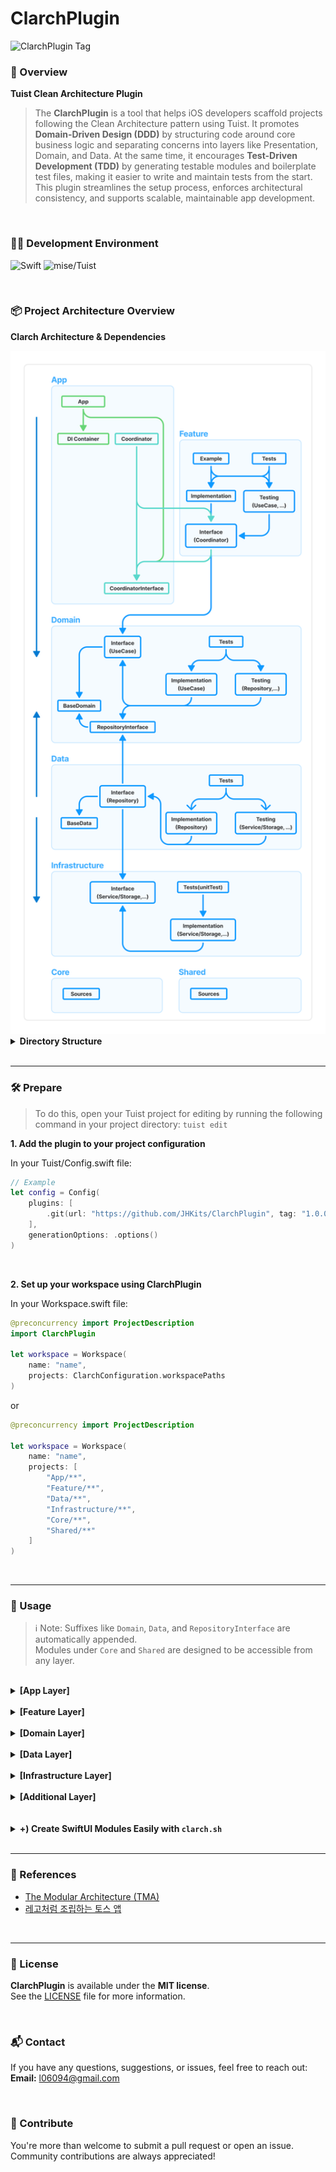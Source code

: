 # ClarchPlugin

![ClarchPlugin Tag](https://img.shields.io/github/v/tag/JHKits/ClarchPlugin)

### 📖 Overview

**Tuist Clean Architecture Plugin**

> The **ClarchPlugin** is a tool that helps iOS developers scaffold projects following the Clean Architecture pattern using Tuist.
> It promotes **Domain-Driven Design (DDD)** by structuring code around core business logic and separating concerns into layers like Presentation, Domain, and Data. At the same time, it encourages **Test-Driven Development (TDD)** by generating testable modules and boilerplate test files, making it easier to write and maintain tests from the start.
> This plugin streamlines the setup process, enforces architectural consistency, and supports scalable, maintainable app development.

<br/>

### 🧑‍💻 Development Environment

![Swift](https://img.shields.io/badge/Swift-5.9-orange?logo=swift)
![mise/Tuist](https://img.shields.io/badge/mise/Tuist-4.9.0-blue?logo=tuist)

<br/>

### 📦 Project Architecture Overview

<strong>Clarch Architecture & Dependencies</strong>

<img src="./images/architecture.png" alt="clarch architecture" width="512"/>

<br/>

<details>
<summary>
<strong>Directory Structure</strong>
</summary>


```text
[Project]
├── Workspace.swift
├── App/
│    ├── {{ appName }}/
│    │    ├── Project.swift
│    │    ├── Sources/
│    │    └── Resources/
│    ├── {{ name }}DIContainer/
│    │    ├── Project.swift
│    │    └── Sources/
│    ├── {{ name }}Coordinator/
│    │    ├── Project.swift
│    │    └── Sources/
│    └── {{ name }}CoordinatorInterface/
│         ├── Project.swift
│         └── Sources/
│     
├── Feature/
│    └── {{ name }}Feature/
│         ├── Project.swift
│         ├── Interface/
│         │    └── Sources/
│         ├── Implementation/
│         │    ├── Sources/
│         │    └── Resources/
│         ├── Testing/
│         │    └── Sources/
│         ├── Tests/
│         │    └── Sources/
│         └── Example/
│              └── Sources/
│     
├── Domain/
│    ├── {{ name }}BaseDomain/
│    │    ├── Project.swift
│    │    └── Sources/
│    ├── {{ name }}RepositoryInterfaces/
│    │    ├── Project.swift
│    │    └── {{ repositoryName }}RepositoryInterface/
│    │         └── Sources/
│    └── {{ name }}Domain/
│         ├── Project.swift
│         ├── Interface/
│         │    └── Sources/
│         ├── Implementation/
│         │    └── Sources/
│         ├── Testing/
│         │    └── Sources/
│         └── Tests/
│              └── Sources/
│     
├── Data/
│    ├── {{ name }}BaseData/
│    │    ├── Project.swift
│    │    └── Sources/
│    └── {{ name }}Data/
│         ├── Project.swift
│         ├── Interface/
│         │    └── Sources/
│         ├── Implementation/
│         │    └── Sources/
│         ├── Testing/
│         │    └── Sources/
│         └── Tests/
│              └── Sources/
│     
├── Infrastructure/
│    └── {{ name }}Infrastructure/
│         ├── Project.swift
│         ├── Interface/
│         │    └── Sources/
│         ├── Implementation/
│         │    └── Sources/
│         └── Tests/
│              └── Sources/
│     
├── Core/
│    └── Core{{ name }}/
│         ├── Project.swift
│         └── Sources/
│
└── Shared/
     └── Shared{{ name }}/
          ├── Project.swift
          └── Sources/
```

</details>

<br/>

---

### 🛠️ Prepare

> To do this, open your Tuist project for editing by running the following command in your project directory:
> `tuist edit`

**1. Add the plugin to your project configuration**

In your Tuist/Config.swift file:

```swift
// Example
let config = Config(
    plugins: [
        .git(url: "https://github.com/JHKits/ClarchPlugin", tag: "1.0.0") // ClarchPlugin
    ],
    generationOptions: .options()
)
```

<br/>

**2. Set up your workspace using ClarchPlugin**

In your Workspace.swift file:

```swift
@preconcurrency import ProjectDescription
import ClarchPlugin

let workspace = Workspace(
    name: "name",
    projects: ClarchConfiguration.workspacePaths
)
```

or 

```swift
@preconcurrency import ProjectDescription

let workspace = Workspace(
    name: "name",
    projects: [
        "App/**",
        "Feature/**",
        "Data/**",
        "Infrastructure/**",
        "Core/**",
        "Shared/**"
    ]
)
```

<br/>

---

### 🚀 Usage

> ℹ️ Note: Suffixes like `Domain`, `Data`, and `RepositoryInterface` are automatically appended.  
> Modules under `Core` and `Shared` are designed to be accessible from any layer.

<br/>

<details>
<summary>
<strong>[App Layer]</strong>
</summary>

**App**

Represents the main application target, including the app's entry point, main UI, and configuration.

directory: `App/{{ appName }}`  
use: `/Sources`, `/Resources`  
dependable: `.diContainer`, `.coordinatorInterface`


```swift
@preconcurrency import ProjectDescription
import ClarchPlugin

nonisolated(unsafe) let project: Project = .app(appName: "appName")
```

<br/>

**DIContainer**

Contains the Dependency Injection Container for managing and resolving dependencies across modules.

directory: `App/{{ name }}DIContainer`  
use: `/Sources`  
dependable: all

```swift
@preconcurrency import ProjectDescription
import ClarchPlugin

nonisolated(unsafe) let project: Project = .diContainer(moduleName: "name")
```

<br/>

**Coordinator**

Defines the app's navigation logic and flow using the Coordinator pattern.

directory: `App/{{ name }}Coordinator`  
use: `/Sources`  
dependable: `.coordinatorInterface`

```swift
@preconcurrency import ProjectDescription
import ClarchPlugin

nonisolated(unsafe) let project: Project = .coordinator(moduleName: "name")
```

<br/>

**CoordinatorInterface**

Exposes the protocol interfaces for coordinators, allowing decoupled communication between modules.

directory: `App/{{ name }}CoordinatorInterface`  
use: `/Sources`  
dependable: nil

```swift
@preconcurrency import ProjectDescription
import ClarchPlugin

nonisolated(unsafe) let project: Project = .coordinatorInterface(moduleName: "name")
```

</details>

<br/>

<details>
<summary>
<strong>[Feature Layer]</strong>
</summary>

**Feature**

Represents a business feature or user-facing functionality. It typically includes Interface, Implementation, Example, and Resources directories.

directory: `Feature/{{ name }}Feature`  
use: `/Interface/Sources`, `/Implementation/Sources`, `/Implementation/Resources`, `/Testing/Sources`, `Tests/Sources`, `/Example/Sources`,
dependable: `.coordinatorInterface`, `.domain`

```swift
@preconcurrency import ProjectDescription
import ClarchPlugin

nonisolated(unsafe) let project: Project = .feature(moduleName: "name")
```
</details>

<br/>

<details>
<summary>
<strong>[Domain Layer]</strong>
</summary>

**Domain**

Contains the core business logic, such as use cases and domain entities, separated into interface and implementation.

directory: `Domain/{{ name }}Domain`  
use: `/Interface/Sources`, `/Implementation/Sources`, `/Testing/Sources`, `Tests/Sources`  
dependable: `.baseDomain`, `.repositoryInterfaces`, `.data`

```swift
@preconcurrency import ProjectDescription
import ClarchPlugin

nonisolated(unsafe) let project: Project = .domain(moduleName: "name")
```

<br/>

**BaseDomain**

Contains shared domain entities or utilities that are reused across multiple domain modules.

directory: `Domain/{{ name }}BaseDomain`  
use: `/Sources`  
dependable: nil

```swift
@preconcurrency import ProjectDescription
import ClarchPlugin

nonisolated(unsafe) let project: Project = .baseDomain(moduleName: "name")
```

<br/>

**RepositoryInterfaces**

Contains shared domain entities or utilities that are reused across multiple domain modules.

directory: `Domain/{{ name }}RepositoryInterfaces`  
use: `/{repositoryName}RepositoryInterface/Sources`  
dependable: nil

```swift
@preconcurrency import ProjectDescription
import ClarchPlugin

nonisolated(unsafe) let project: Project = .repositoryInterfaces(
    moduleName: "name",
    repositoryTargetNames: [
        // repositoryNames   
    ]
)

```

</details>

<br/>

<details>
<summary>
<strong>[Data Layer]</strong>
</summary>

**Data**

Implements data access logic, typically fulfilling the contracts defined in the repository interfaces.

directory: `Data/{{ name }}Data`  
use: `/Interface/Sources`, `/Implementation/Sources`, `/Testing/Sources`, `Tests/Sources`
dependable: `.baseData`, `.repositoryInterfaces`, `.infrastructure`

```swift
@preconcurrency import ProjectDescription
import ClarchPlugin

nonisolated(unsafe) let project: Project = .data(moduleName: "name")
```

<br/>

**BaseData**

Shared data components or utilities used across multiple data modules, such as network or persistence setup.

directory: `Data/{{ name }}BaseData`    
use: `/Sources`  
dependable: nil

```swift
@preconcurrency import ProjectDescription
import ClarchPlugin

nonisolated(unsafe) let project: Project = .baseData(moduleName: "name")
```

</details>

<br/>

<details>
<summary>
<strong>[Infrastructure Layer]</strong>
</summary>

**Infrastructure**

Handles cross-cutting concerns like logging, analytics, and external service integrations (e.g., Firebase, CoreData).

directory: `Infrastructure/{{ name }}Infrastructure`  
use: `/Interface/Sources`, `/Implementation/Sources`, `Tests/Sources`
dependable: nil

```swift
@preconcurrency import ProjectDescription
import ClarchPlugin

nonisolated(unsafe) let project: Project = .infrastructure(moduleName: "name")
```

</details>

<br/>

<details>
<summary>
<strong>[Additional Layer]</strong>
</summary>

**Core**

Shared foundational logic specific to the current project (e.g., design system, extensions, or architecture tools).

directory: `Core/Core{{ name }}`  
use: `/Sources`
dependable: nil

```swift
@preconcurrency import ProjectDescription
import ClarchPlugin

nonisolated(unsafe) let project: Project = .core(moduleName: "name")
```

<br/>

**Shared**

General-purpose shared modules reusable across different features or layers, such as constants, common UI components, or helpers.

directory: `Shared/Shared{{ name }}`  
use: `/Sources`
dependable: nil

```swift
@preconcurrency import ProjectDescription
import ClarchPlugin

nonisolated(unsafe) let project: Project = .shared(moduleName: "name")
```

</details>

<br/>

<br/>

<details>
<summary>
<strong>+) Create SwiftUI Modules Easily with <code>clarch.sh</code> </strong>

</summary>

1. Download the `clarch.sh` script to workspace
```shell
curl -o clarch.sh https://raw.githubusercontent.com/JHKits/ClarchPlugin/main/clarch.sh
```

2. Create the module with command.

```text
╔═══════════════════════════════════════════════════════╗
║                     ClarchPlugin                      ║
╠═══════════════════════════════════════════════════════╣
║ Usage: ./clarch.sh <module> --name <name> [options]   ║
╚═══════════════════════════════════════════════════════╝

📁 Supported Modules

[App]                                                   
app                    --name <name>                    
diContainer            [--name <name>]  (default: "") 
coordinator            [--name <name>]  (default: "") 
coordinatorInterface   [--name <name>]  (default: "") 
                                                        
                                                        
[Feature]                                               
feature --name (required)                               
                                                        
                                                        
[Domain]                                                
domain                 --name <name>                    
baseDomain             --name <name>                    
repositoryInterfaces   [--name <name>]  (default: "") 
                       [--repository-names <name1,...>] 
                                                        
                                                        
[Data]                                                  
data                   --name <name>                    
baseData               --name <name>                    
                                                        
                                                        
[Infrastructure]                                        
infrastructure         --name <name>                    
                                                       
                                                        
[Core]                                                  
core                   --name <name>                    
                                                        
                                                        
[Shared]                                                
shared                 --name <name>                    
                                                        
                                                        
[Header Setting Options]                                
  --author <name>             (default: Mac User Name)  
  --current-date <MM/DD/YY>   (default: Current Date)   
  --copyright-year <YYYY>     (default: Current Year)   
  --organization <name>                                 
※ If the organization is missing,                       
  the copyright notice will not be generated.       
  
```


</details>

<br/>

---

### 🔗 References
- [The Modular Architecture (TMA)](https://docs.tuist.dev/en/guides/develop/projects/tma-architecture)
- [레고처럼 조립하는 토스 앱](https://toss.tech/article/slash23-iOS)

<br/>

---

### 📃 License

**ClarchPlugin** is available under the **MIT license**.  
See the [LICENSE](./LICENSE) file for more information.

<br/>

### 📬 Contact

If you have any questions, suggestions, or issues, feel free to reach out:  
**Email:** [l06094@gmail.com](mailto:l06094@gmail.com)

<br/>

### 🙌 Contribute
You're more than welcome to submit a pull request or open an issue.  
Community contributions are always appreciated!

<br/>

